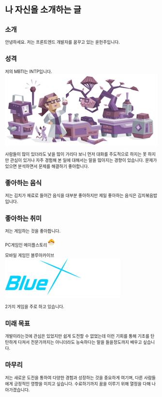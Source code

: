 # 나 자신을 소개하는 글

## 소개

안녕하세요. 저는 프론트엔드 개발자를 꿈꾸고 있는 윤헌주입니다.

## 성격

저의 MBTI는 INTP입니다.
![INTP](./assets/md/image/INTP.svg)

사람들이 많이 있더라도 낯을 많이 가리다 보니 먼저 대화를 주도적으로 하지는 못 하지만 관심이 있거나 자주 경험해 본 일에 대해서는 말을 많아지는 경향이 있습니다. 문제가 있으면 분석하면서 문제를 해결하기 좋아합니다.

## 좋아하는 음식

저는 김치가 재료로 들어간 음식을 대부분 좋아하지만 제일 좋아하는 음식은 김치볶음밥입니다.

## 좋아하는 취미

저는 게임하는 것을 좋아합니다.

PC게임인 메이플스토리![메이플스토리](./assets/md/image/메이플.png)

모바일 게임인
블루아카이브 ![블루아카이브](./assets/md/image/블루아카이브.png)

2가지 게임을 주로 하고 있습니다.

## 미래 목표

개발이라는것에 관심은 있었지만 쉽게 도전할 수 없었는데 이런 기회를 통해 기초를 탄탄하게 다져서 전문가까지는 아니더라도 능숙하다는 말을 들을정도까지 배우고 싶습니다.

## 마무리

저는 새로운 도전을 통하여 다양한 경험과 성장하는 것을 중요하게 여기며, 다른 사람들에게 긍정적인 영향을 미치고 싶습니다. 수료하기까지 꿈을 이루기 위해 열정을 다해 나아가겠습니다.
